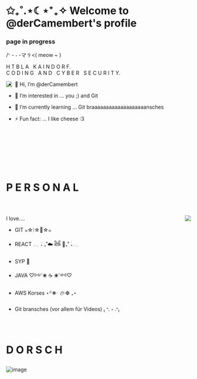 # ✩₊˚.⋆☾⋆⁺₊✧ Welcome to @derCamembert's profile
### page in progress

/ᐠ - ˕ -マ Ⳋ <( meow ~ )

<p>
<emphasis> H T B L A &nbsp K A I N D O R F.
<br> C O D I N G  &nbsp; A N D &nbsp; C Y B E R &nbsp; S E C U R I T Y.</emphasis>
</p>


<div>
<img align="left" height:75%; width:75; src="https://github.com/derCamembert/derCamembert/assets/125645358/8c7acb04-7a5d-476c-b2a1-0ba399e8e833">

 <p align="right">


- 👋 Hi, I’m @derCamembert

- 👀 I’m interested in ... you ;) and Git

- 🌱 I’m currently learning ... Git braaaaaaaaaaaaaaaaaaansches

- ⚡ Fun fact: ... I like cheese :3

<br><br><br><br><br><br>

</div>


<!---
derCamembert/derCamembert is a ✨ special ✨ repository because its `README.md` (this file) appears on your GitHub profile.
You can click the Preview link to take a look at your changes.
--->
# <p> <emphasis> P E R S O N A L </emphasis> <br> </p>
<br>
<div>

 <p align="right">
 <img align="right" height:75%; width:75; src="https://github.com/derCamembert/derCamembert/assets/125645358/3a046224-26fb-4d6f-b8b2-a831724f3322">

I love....

- GIT ๑☆❕☆🦈☆๑

- REACT 𓂃 ࣪˖ ₊˚☁️ ཐིཋྀ 🤍₊˚ ࣪˖𓂃 

- SYP 🧀

- JAVA ♡༻❀ ☕ ❀༺♡

- AWS Korses ⋆꙳❅*‧ ☃️‧*❆ ₊⋆

- Git bransches (vor allem für Videos)  ₍ ᐢ. ༝ .ᐢ₎

<br>

# <p> <emphasis> D O R S C H </emphasis> <br> </p>


![image](https://github.com/derCamembert/derCamembert/assets/125645358/3a788422-691b-4910-b5f3-a8f2d80260ed)







</div>



